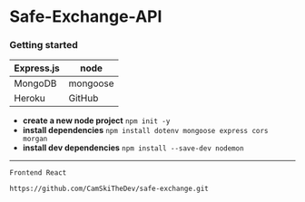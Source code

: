# Safe-Exchange-API
### Getting started

| Express.js | node |
| ----------- | ----------- |
| MongoDB | mongoose |
| Heroku | GitHub |
- **create a new node project** `npm init -y`
- **install dependencies** `npm install dotenv mongoose express cors morgan`
- **install dev dependencies** `npm install --save-dev nodemon`

-------------------

	
    
    
```    
Frontend React

https://github.com/CamSkiTheDev/safe-exchange.git
```